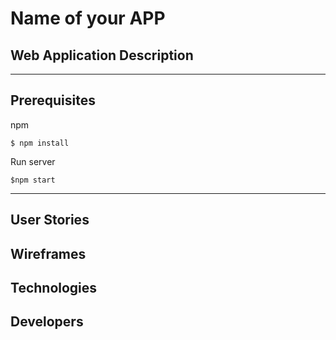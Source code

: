 # Name of your APP



## Web Application Description 


---
## Prerequisites

npm  
```
$ npm install
```

Run server
```
$npm start
```

---
## User Stories




## Wireframes





## Technologies




## Developers
